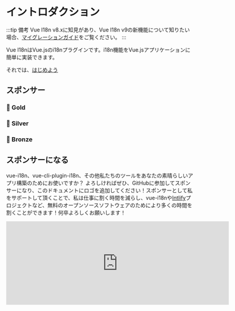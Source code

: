 # イントロダクション

:::tip 備考
Vue I18n v8.xに知見があり、Vue I18n v9の新機能について知りたい場合、[マイグレーションガイド](../guide/migration/breaking)をご覧ください。
:::

Vue I18nはVue.jsのi18nプラグインです。i18n機能をVue.jsアプリケーションに簡単に実装できます。

それでは、[はじめよう](./guide/)

## スポンサー

### 🥇 Gold

<p style="text-align: center;">
  <GoldSponsors />
</p>

### 🥈 Silver

<p style="text-align: center;">
  <SilverSponsors />
</p>

### 🥉 Bronze

<p style="text-align: center;">
  <BronzeSponsors />
</p>

## スポンサーになる

vue-i18n、vue-cli-plugin-i18n、その他私たちのツールをあなたの素晴らしいアプリ構築のためにお使いですか？ よろしければぜひ、GitHubに参加してスポンサーになり、このドキュメントにロゴを追加してください！スポンサーとして私をサポートして頂くことで、私は仕事に割く時間を減らし、vue-i18nや[Intlify](https://github.com/intlify)プロジェクトなど、無料のオープンソースソフトウェアのためにより多くの時間を割くことができます！何卒よろしくお願いします！

<p style="text-align: center;">
  <iframe src="https://github.com/sponsors/kazupon/card" title="Sponsor kazupon" height="225" width="600" style="border: 0;"></iframe>
</p>
